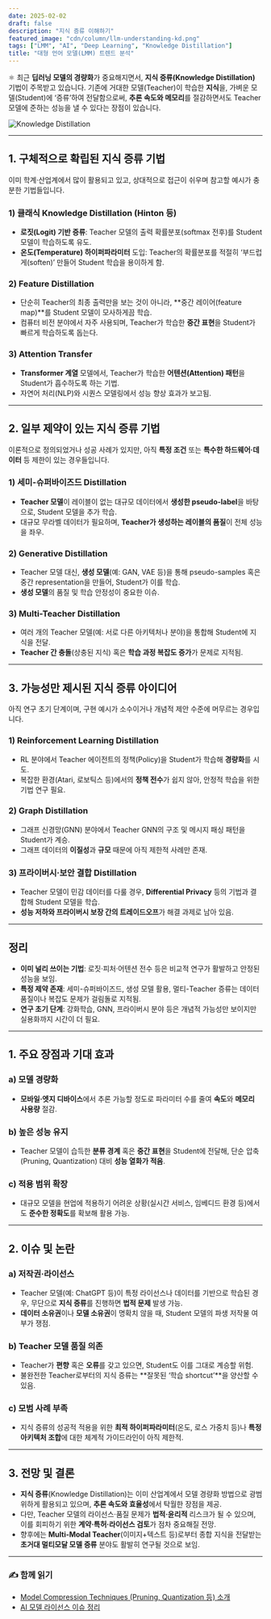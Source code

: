 ```yaml
---
date: 2025-02-02
draft: false
description: "지식 증류 이해하기"
featured_image: "cdn/column/llm-understanding-kd.png"
tags: ["LMM", "AI", "Deep Learning", "Knowledge Distillation"]
title: "대형 언어 모델(LMM) 트렌드 분석"
---
```


⚛️ 최근 **딥러닝 모델의 경량화**가 중요해지면서, **지식 증류(Knowledge Distillation)** 기법이 주목받고 있습니다. 기존에 거대한 모델(Teacher)이 학습한 **지식**을, 가벼운 모델(Student)에 ‘증류’하여 전달함으로써, **추론 속도와 메모리**를 절감하면서도 Teacher 모델에 준하는 성능을 낼 수 있다는 장점이 있습니다.

<!--more-->

![Knowledge Distillation](https://blog.plura.io/cdn/column/llm-understanding-kd.png)

---

## 1. 구체적으로 확립된 지식 증류 기법

이미 학계·산업계에서 많이 활용되고 있고, 상대적으로 접근이 쉬우며 참고할 예시가 충분한 기법들입니다.

### 1) 클래식 Knowledge Distillation (Hinton 등)
- **로짓(Logit) 기반 증류**: Teacher 모델의 출력 확률분포(softmax 전후)를 Student 모델이 학습하도록 유도.  
- **온도(Temperature) 하이퍼파라미터** 도입: Teacher의 확률분포를 적절히 ‘부드럽게(soften)’ 만들어 Student 학습을 용이하게 함.

### 2) Feature Distillation
- 단순히 Teacher의 최종 출력만을 보는 것이 아니라, **중간 레이어(feature map)**를 Student 모델이 모사하게끔 학습.  
- 컴퓨터 비전 분야에서 자주 사용되며, Teacher가 학습한 **중간 표현**을 Student가 빠르게 학습하도록 돕는다.

### 3) Attention Transfer
- **Transformer 계열** 모델에서, Teacher가 학습한 **어텐션(Attention) 패턴**을 Student가 흡수하도록 하는 기법.  
- 자연어 처리(NLP)와 시퀀스 모델링에서 성능 향상 효과가 보고됨.

---

## 2. 일부 제약이 있는 지식 증류 기법

이론적으로 정의되었거나 성공 사례가 있지만, 아직 **특정 조건** 또는 **특수한 하드웨어·데이터** 등 제한이 있는 경우들입니다.

### 1) 세미-슈퍼바이즈드 Distillation
- **Teacher 모델**이 레이블이 없는 대규모 데이터에서 **생성한 pseudo-label**을 바탕으로, Student 모델을 추가 학습.  
- 대규모 무라벨 데이터가 필요하며, **Teacher가 생성하는 레이블의 품질**이 전체 성능을 좌우.

### 2) Generative Distillation
- Teacher 모델 대신, **생성 모델**(예: GAN, VAE 등)을 통해 pseudo-samples 혹은 중간 representation을 만들어, Student가 이를 학습.  
- **생성 모델**의 품질 및 학습 안정성이 중요한 이슈.

### 3) Multi-Teacher Distillation
- 여러 개의 Teacher 모델(예: 서로 다른 아키텍처나 분야)을 통합해 Student에 지식을 전달.  
- **Teacher 간 충돌**(상충된 지식) 혹은 **학습 과정 복잡도 증가**가 문제로 지적됨.

---

## 3. 가능성만 제시된 지식 증류 아이디어

아직 연구 초기 단계이며, 구현 예시가 소수이거나 개념적 제안 수준에 머무르는 경우입니다.

### 1) Reinforcement Learning Distillation
- RL 분야에서 Teacher 에이전트의 정책(Policy)을 Student가 학습해 **경량화**를 시도.  
- 복잡한 환경(Atari, 로보틱스 등)에서의 **정책 전수**가 쉽지 않아, 안정적 학습을 위한 기법 연구 필요.

### 2) Graph Distillation
- 그래프 신경망(GNN) 분야에서 Teacher GNN의 구조 및 메시지 패싱 패턴을 Student가 계승.  
- 그래프 데이터의 **이질성**과 **규모** 때문에 아직 제한적 사례만 존재.

### 3) 프라이버시·보안 결합 Distillation
- Teacher 모델이 민감 데이터를 다룰 경우, **Differential Privacy** 등의 기법과 결합해 Student 모델을 학습.  
- **성능 저하와 프라이버시 보장 간의 트레이드오프**가 해결 과제로 남아 있음.

---

## 정리

- **이미 널리 쓰이는 기법**: 로짓·피처·어텐션 전수 등은 비교적 연구가 활발하고 안정된 성능을 보임.  
- **특정 제약 존재**: 세미-슈퍼바이즈드, 생성 모델 활용, 멀티-Teacher 증류는 데이터 품질이나 복잡도 문제가 걸림돌로 지적됨.  
- **연구 초기 단계**: 강화학습, GNN, 프라이버시 분야 등은 개념적 가능성만 보이지만 실용화까지 시간이 더 필요.

---

## 1. 주요 장점과 기대 효과

### a) 모델 경량화
- **모바일·엣지 디바이스**에서 추론 가능할 정도로 파라미터 수를 줄여 **속도**와 **메모리 사용량** 절감.

### b) 높은 성능 유지
- Teacher 모델이 습득한 **분류 경계** 혹은 **중간 표현**을 Student에 전달해, 단순 압축(Pruning, Quantization) 대비 **성능 열화가 적음**.

### c) 적용 범위 확장
- 대규모 모델을 현업에 적용하기 어려운 상황(실시간 서비스, 임베디드 환경 등)에서도 **준수한 정확도**를 확보해 활용 가능.

---

## 2. 이슈 및 논란

### a) 저작권·라이선스
- Teacher 모델(예: ChatGPT 등)이 특정 라이선스나 데이터를 기반으로 학습된 경우, 무단으로 **지식 증류**를 진행하면 **법적 문제** 발생 가능.
- **데이터 소유권**이나 **모델 소유권**이 명확치 않을 때, Student 모델의 파생 저작물 여부가 쟁점.

### b) Teacher 모델 품질 의존
- Teacher가 **편향** 혹은 **오류**를 갖고 있으면, Student도 이를 그대로 계승할 위험.
- 불완전한 Teacher로부터의 지식 증류는 **잘못된 ‘학습 shortcut’**을 양산할 수 있음.

### c) 모범 사례 부족
- 지식 증류의 성공적 적용을 위한 **최적 하이퍼파라미터**(온도, 로스 가중치 등)나 **특정 아키텍처 조합**에 대한 체계적 가이드라인이 아직 제한적.

---

## 3. 전망 및 결론

- **지식 증류**(Knowledge Distillation)는 이미 산업계에서 모델 경량화 방법으로 광범위하게 활용되고 있으며, **추론 속도와 효율성**에서 탁월한 장점을 제공.  
- 다만, Teacher 모델의 라이선스·품질 문제가 **법적·윤리적** 리스크가 될 수 있으며, 이를 회피하기 위한 **계약·특허·라이선스 검토**가 점차 중요해질 전망.  
- 향후에는 **Multi-Modal Teacher**(이미지+텍스트 등)로부터 종합 지식을 전달받는 **초거대 멀티모달 모델 증류** 분야도 활발히 연구될 것으로 보임.

---

### ✍️ **함께 읽기**
- [Model Compression Techniques (Pruning, Quantization 등) 소개](https://blog.plura.io/ko/column/model_compression_basics/)  
- [AI 모델 라이선스 이슈 정리](https://blog.plura.io/ko/column/ai_license_guide/)
